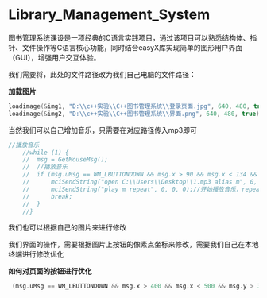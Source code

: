 # Library_Management_System
图书管理系统课设是一项经典的C语言实践项目，通过该项目可以熟悉结构体、指针、文件操作等C语言核心功能，同时结合easyX库实现简单的图形用户界面（GUI），增强用户交互体验。

我们需要将，此处的文件路径改为我们自己电脑的文件路径：

**加载图片**
```C++
loadimage(&img1, "D:\\c++实验\\C++图书管理系统\\登录页面.jpg", 640, 480, true);
loadimage(&img2, "D:\\c++实验\\C++图书管理系统\\界面.png", 640, 480, true);
```

当然我们可以自己增加音乐，只需要在对应路径传入mp3即可
```C++
//播放音乐
	//while (1) {
	//	msg = GetMouseMsg();
	//	//播放音乐
	//	if (msg.uMsg == WM_LBUTTONDOWN && msg.x > 90 && msg.x < 134 && msg.y>186 && msg.y < 318) {
	//		mciSendString("open C:\\Users\\Desktop\\1.mp3 alias m", 0, 0, 0);
	//		mciSendString("play m repeat", 0, 0, 0);//开始播放音乐，repeat重复播
	//		break;
	//	}
	//}
```

我们也可以根据自己的图片来进行修改

我们界面的操作，需要根据图片上按钮的像素点坐标来修改，需要我们自己在本地终端进行修改优化

**如何对页面的按钮进行优化**
```C++
 (msg.uMsg == WM_LBUTTONDOWN && msg.x > 400 && msg.x < 500 && msg.y > 300 && msg.y < 400) 
```
